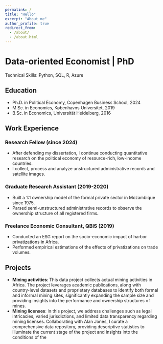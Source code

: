 ```yaml
---
permalink: /
title: "Hello"
excerpt: "About me"
author_profile: true
redirect_from: 
  - /about/
  - /about.html
---
```


# Data-oriented Economist | PhD

Technical Skills: Python, SQL, R, Azure

## Education

- Ph.D. in Political Economy, Copenhagen Business School, 2024
- M.Sc. in Economics, Københavns Universitet, 2019
- B.Sc. in Economics, Universität Heidelberg, 2016

## Work Experience

### Research Fellow  (since 2024)

- After defending my dissertation, I continue conducting quantitative research on the political economy of resource-rich, low-income countries.
-  I collect, process and analyze unstructured administrative records and
satellite images.



### Graduate Research Assistant (2019-2020)

- Built a 1:1 ownership model of the formal private sector in Mozambique since 1975.
- Parsed semi-unstructured administrative records to observe the ownership structure of all registered firms.

### Freelance Economic Consultant, QBIS (2019)

- Conducted an ESG report on the socio-economic impact of harbor privatizations in Africa.
- Performed empirical estimations of the effects of privatizations on trade volumes.


## Projects

- **Mining activities**: This data project collects actual mining activities in Africa. The project leverages academic publications, along with country-level datasets and proprietary databases to identify both formal and informal mining sites, significantly expanding the sample size and providing insights into the performance and ownership structures of mines.
- **Mining licenses**: In this project, we address challenges such as legal intricacies, varied jurisdictions, and limited data transparency regarding mining licenses. Collaborating with Alan Jones, I curate a comprehensive data repository, providing descriptive statistics to illuminate the current stage of the project and insights into the conditions of the 


